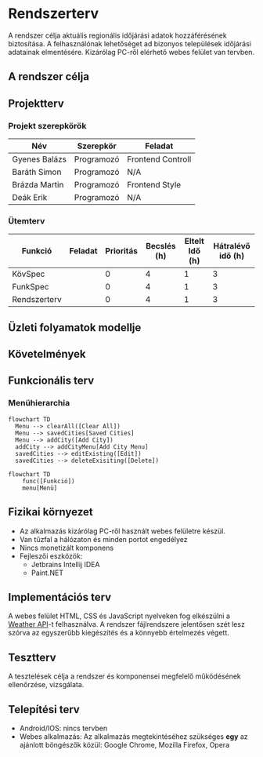 # Rendszerterv

A rendszer célja aktuális regionális időjárási adatok hozzáférésének biztosítása.
A felhasználónak lehetőséget ad bizonyos települések időjárási adatainak elmentésére.
Kizárólag PC-ről elérhető webes felület van tervben.

## A rendszer célja



## Projektterv

### Projekt szerepkörök

| Név       | Szerepkör | Feladat           |
|-------------|-----------|-------------------|
| Gyenes Balázs | Programozó | Frontend Controll |
| Baráth Simon | Programozó | N/A               |
| Brázda Martin | Programozó | Frontend Style    |
| Deák Erik   | Programozó | N/A               |

### Ütemterv

| Funkció | Feladat | Prioritás | Becslés (h) | Eltelt Idő (h) | Hátralévő idő (h) |
|---------|---------|-----------|-------------|----------------|-------------------|
|KövSpec|         | 0         | 4           | 1              | 3                 |
|FunkSpec|         | 0         | 4           | 1              | 3                 |
|Rendszerterv|         | 0         | 4           | 1              | 3                 |



## Üzleti folyamatok modellje



## Követelmények



## Funkcionális terv

### Menühierarchia
```mermaid
flowchart TD
  Menu --> clearAll([Clear All])
  Menu --> savedCities[Saved Cities]
  Menu --> addCity([Add City])
  addCity --> addCityMenu[Add City Menu]
  savedCities --> editExisting([Edit])
  savedCities --> deleteExisiting([Delete])
```
```mermaid
flowchart TD
    func([Funkció])
    menu[Menü]
```
## Fizikai környezet

- Az alkalmazás kizárólag PC-ről használt webes felületre készül.
- Van tűzfal a hálózaton és minden portot engedélyez
- Nincs monetizált komponens
- Fejleszői eszközök:
  - Jetbrains Intellij IDEA
  - Paint.NET

## Implementációs terv

A webes felület HTML, CSS és JavaScript nyelveken fog elkészülni a [Weather API](https://openweathermap.org/api)-t felhasználva.
A rendszer fájlrendszere jelentősen szét lesz szórva az egyszerűbb kiegészítés és a könnyebb értelmezés végett. 

## Tesztterv

A tesztelések célja a rendszer és komponensei megfelelő működésének ellenőrzése, vizsgálata.

## Telepítési terv

- Android/IOS: nincs tervben
- Webes alkalmazás: Az alkalmazás megtekintéséhez szükséges **egy** az ajánlott böngészők közül:
Google Chrome, Mozilla Firefox, Opera 


